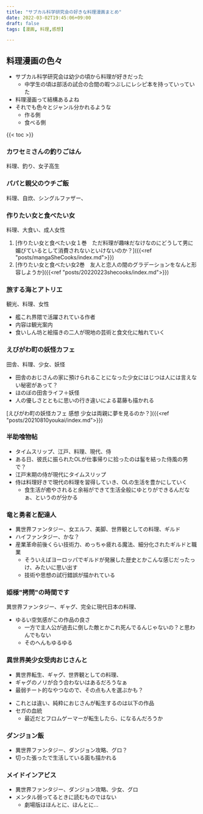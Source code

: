 ```yaml
---
title: "サブカル科学研究会の好きな料理漫画まとめ"
date: 2022-03-02T19:45:06+09:00
draft: false
tags: [漫画, 料理,感想]

---
```

## 料理漫画の色々
- サブカル科学研究会は幼少の頃から料理が好きだった
  - 中学生の頃は部活の試合の合間の暇つぶしにレシピ本を持っていっていた
- 料理漫画って結構あるよね
- それでも色々とジャンル分かれるような
  - 作る側
  - 食べる側

{{< toc >}}

### カワセミさんの釣りごはん
料理、釣り、女子高生
<div data-vc_mylinkbox_id="887691219"></div>

### パパと親父のウチご飯
料理、自炊、シングルファザー、
<div data-vc_mylinkbox_id="887698332"></div>

### 作りたい女と食べたい女
料理、大食い、成人女性
1. [作りたい女と食べたい女１巻　ただ料理が趣味だなけなのにどうして男に媚びているとして消費されないといけないのか？]({{<ref "posts/mangaSheCooks/index.md">}})
2. [作りたい女と食べたい女2巻　友人と恋人の間のグラデーションをなんと形容しようか]({{<ref "posts/20220223shecooks/index.md">}})

### 旅する海とアトリエ
観光、料理、女性
- 艦これ界隈で活躍されている作者
- 内容は観光案内
- 食いしん坊と絵描きの二人が現地の芸術と食文化に触れていく
<div data-vc_mylinkbox_id="887698329"></div>

### えびがわ町の妖怪カフェ
田舎、料理、少女、妖怪
- 田舎のおじさんの家に預けられることになった少女にはじつは人には言えない秘密があって？
- ほのぼの田舎ライフ＋妖怪
- 人の優しさとともに思いの行き違いによる葛藤も描かれる

[えびがわ町の妖怪カフェ 感想 少女は両親に夢を見るのか？]({{<ref "posts/20210810youkai/index.md">}})

### 半助喰物帖
- タイムスリップ、江戸、料理、現代、侍
- ある日、彼氏に振られたOLが仕事帰りに拾ったのは髷を結った侍風の男で？
- 江戸末期の侍が現代にタイムスリップ
- 侍は料理好きで現代の料理を習得していき、OLの生活を豊かにしていく
  - 食生活が癒やされると余裕ができて生活全般にゆとりができるんだなぁ、というのが分かる

<div data-vc_mylinkbox_id="887698327"></div>

### 竜と勇者と配達人
- 異世界ファンタジー、女エルフ、美脚、世界観としての料理、ギルド
- ハイファンタジー、かな？
- 産業革命前後くらい技術力、めっちゃ疲れる魔法、細分化されたギルドと職業
  - そういえばヨーロッパでギルドが発展した歴史とかこんな感じだったっけ、みたいに思い出す
  - 技術や思想の試行錯誤が描かれている

<div data-vc_mylinkbox_id="887698322"></div>

### 姫様"拷問"の時間です
異世界ファンタジー、ギャグ、完全に現代日本の料理、
- ゆるい空気感がこの作品の良さ
  - 一方で主人公が過去に倒した敵とかこれ死んでるんじゃないの？と思わんでもない
  - そのへんもゆるゆる
<div data-vc_mylinkbox_id="887698320"></div>

### 異世界美少女受肉おじさんと
- 異世界転生、ギャグ、世界観としての料理、
- ギャグのノリが合う合わないはあるだろうなぁ
- 最弱チート的なやつなので、その点も人を選ぶかも？
<div data-vc_mylinkbox_id="887698311"></div>

- これとは違い、純粋におじさんが転生するのは以下の作品
- セガの血統
  - 最近だとフロムゲーマーが転生したら、になるんだろうか

<div data-vc_mylinkbox_id="887698317"></div>

### ダンジョン飯
- 異世界ファンタジー、ダンジョン攻略、グロ？
- 切った張ったで生活している面も描かれる
<div data-vc_mylinkbox_id="887698304"></div>

### メイドインアビス
- 異世界ファンタジー、ダンジョン攻略、少女、グロ
- メンタル弱ってるときに読むものではない
  - 劇場版はほんとに、ほんとに…
<div data-vc_mylinkbox_id="887698308"></div>